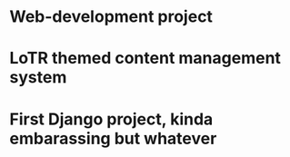 # Web-development project
# LoTR themed content management system
# First Django project, kinda embarassing but whatever
